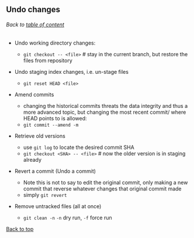## Undo changes
###### Back to [table of content](https://github.com/ShumzZ/LearningNotes/blob/master/Git/GitEssentialTraining-LinkedIn.MD#table-of-contents)

- Undo working directory changes:
  - `git checkout -- <file>` # stay in the current branch, but restore the files from repository

- Undo staging index changes, i.e. un-stage files
  - `git reset HEAD <file>`

- Amend commits
  - changing the historical commits threats the data integrity and thus a more advanced topic, but changing the most recent commit/ where HEAD points to is allowed:
  - `git commit --amend -m`

- Retrieve old versions
  - use `git log` to locate the desired commit SHA
  - `git checkout <SHA> -- <file>` # now the older version is in staging already

- Revert a commit (Undo a commit)
  - Note this is not to say to edit the original commit, only making a new commit that reverse whatever changes that original commit made
  - simply `git revert`

- Remove untracked files (all at once)
  - `git clean -n` `-n` dry run, `-f` force run

[Back to top](#Undo-changes)
